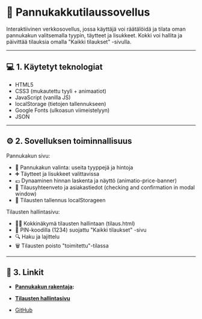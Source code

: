 # 🥞 Pannukakkutilaussovellus

Interaktiivinen verkkosovellus, jossa käyttäjä voi räätälöidä ja tilata oman pannukakun valitsemalla tyypin, täytteet ja lisukkeet. Kokki voi hallita ja päivittää tilauksia omalla "Kaikki tilaukset" -sivulla.

---

## 💻 1. Käytetyt teknologiat

- HTML5
- CSS3 (mukautettu tyyli + animaatiot)
- JavaScript (vanilla JS)
- localStorage (tietojen tallennukseen)
- Google Fonts (ulkoasun viimeistelyyn)
- JSON

---

## ⚙️ 2. Sovelluksen toiminnallisuus

Pannukakun sivu:

- 🥞 Pannukakun valinta: useita tyyppejä ja hintoja
- ➕ Täytteet ja lisukkeet valittavissa
- 💶 Dynaaminen hinnan laskenta ja näyttö (animatio-price-banner)
- 📝 Tilausyhteenveto ja asiakastiedot (checking and confirmation in modal window)
- 💾 Tilausten tallennus localStorageen

Tilausten hallintasivu:

- 👨‍🍳 Kokkinäkymä tilausten hallintaan (tilaus.html)
- 🔐 PIN-koodilla (1234) suojattu "Kaikki tilaukset" -sivu
- 🔍 Haku ja lajittelu
- 🗑️ Tilausten poisto "toimitettu"-tilassa

---

## 🔗 3. Linkit

- **[Pannukakun rakentaja](https://pannukakku-87646.web.app):**

- **[Tilausten hallintasivu ](https://pannukakku-87646.web.app/tilaus.html)**

- [GitHub](https://github.com/Nyukaa/BCNew/tree/main/HTML/09-viikko/Pannukakku)
